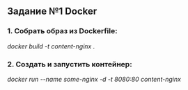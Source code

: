 ## Задание №1 Docker  
### 1. Собрать образ из Dockerfile:  
*docker build -t content-nginx .*  
  
### 2. Создать и запустить контейнер:
*docker run --name some-nginx -d -t 8080:80 content-nginx*

